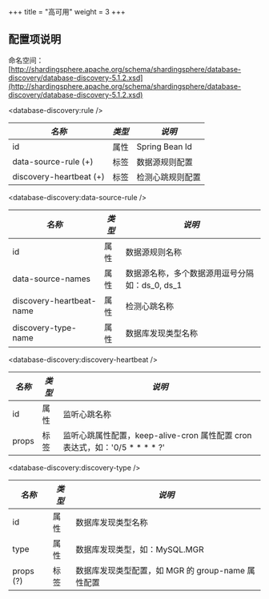+++
title = "高可用"
weight = 3
+++

## 配置项说明

命名空间：[http://shardingsphere.apache.org/schema/shardingsphere/database-discovery/database-discovery-5.1.2.xsd](http://shardingsphere.apache.org/schema/shardingsphere/database-discovery/database-discovery-5.1.2.xsd)

\<database-discovery:rule />

| *名称*                  | *类型* | *说明*               |
| ----------------------- | ------ | ------------------ |
| id                      | 属性   | Spring Bean Id      |
| data-source-rule (+)    | 标签   | 数据源规则配置        |
| discovery-heartbeat (+) | 标签   | 检测心跳规则配置       |

\<database-discovery:data-source-rule />

| *名称*                       | *类型* | *说明*                                      |
| --------------------------- | ----- | ------------------------------------------ |
| id                          | 属性  | 数据源规则名称                                |
| data-source-names           | 属性  | 数据源名称，多个数据源用逗号分隔 如：ds_0, ds_1  |
| discovery-heartbeat-name    | 属性  | 检测心跳名称                                 |
| discovery-type-name         | 属性  | 数据库发现类型名称                               |

\<database-discovery:discovery-heartbeat />

| *名称*                       | *类型* | *说明*                                      |
| --------------------------- | ----- | ------------------------------------------  |
| id                          | 属性  | 监听心跳名称                                  |
| props                       | 标签  | 监听心跳属性配置，keep-alive-cron 属性配置 cron 表达式，如：'0/5 * * * * ?'  |

\<database-discovery:discovery-type />

| *名称*     | *类型* | *说明*                                    |
| --------- | ----- | ----------------------------------------- |
| id        | 属性  | 数据库发现类型名称                               |
| type      | 属性  | 数据库发现类型，如：MySQL.MGR               |
| props (?) | 标签  | 数据库发现类型配置，如 MGR 的 group-name 属性配置   |
